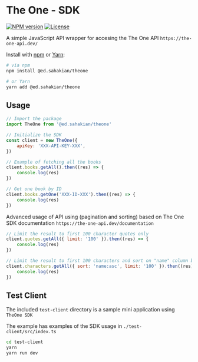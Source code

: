 # The One - SDK

[![NPM version](https://badgen.net/npm/v/@ed.sahakian/theone)](https://www.npmjs.com/package/@ed.sahakian/theone)
[![License](https://badgen.net/npm/license/@ed.sahakian/theone)](https://www.npmjs.com/package/@ed.sahakian/theone)

A simple JavaScript API wrapper for accesing the The One API `https://the-one-api.dev/`

Install with [npm](https://www.npmjs.com/) or [Yarn](https://yarnpkg.com/):

```bash
# via npm
npm install @ed.sahakian/theone

# or Yarn
yarn add @ed.sahakian/theone
```

## Usage

```js
// Import the package
import TheOne from '@ed.sahakian/theone'

// Initialize the SDK
const client = new TheOne({
	apiKey: 'XXX-API-KEY-XXX',
})

// Example of fetching all the books
client.books.getAll().then((res) => {
	console.log(res)
})

// Get one book by ID
client.books.getOne('XXX-ID-XXX').then((res) => {
	console.log(res)
})
```

Advanced usage of API using (pagination and sorting) based on The One SDK documentation `https://the-one-api.dev/documentation`

```js
// Limit the result to first 100 character quotes only
client.quotes.getAll({ limit: '100' }).then((res) => {
	console.log(res)
})

// Limit the result to first 100 characters and sort on "name" column by asceding order
client.characters.getAll({ sort: 'name:asc', limit: '100' }).then((res) => {
	console.log(res)
})
```

## Test Client

The included `test-client` directory is a sample mini application using `TheOne SDK`

The example has examples of the SDK usage in `./test-client/src/index.ts`

```bash
cd test-client
yarn
yarn run dev
```
